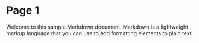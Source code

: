 # Page 1


Welcome to this sample Markdown document. Markdown is a lightweight markup language that you can use to add formatting elements to plain text.
